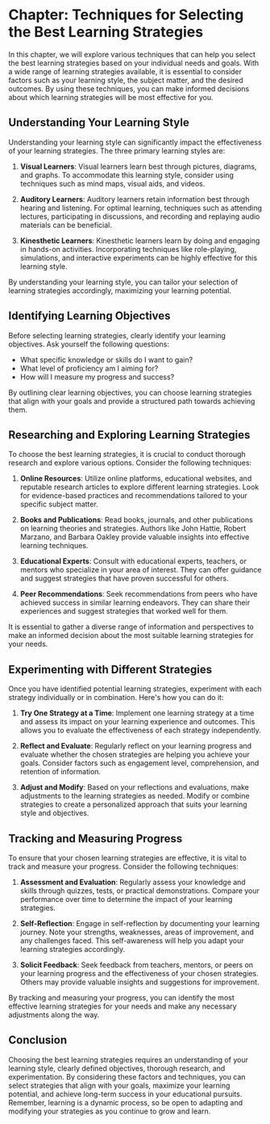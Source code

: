 Chapter: Techniques for Selecting the Best Learning Strategies
==============================================================

In this chapter, we will explore various techniques that can help you select the best learning strategies based on your individual needs and goals. With a wide range of learning strategies available, it is essential to consider factors such as your learning style, the subject matter, and the desired outcomes. By using these techniques, you can make informed decisions about which learning strategies will be most effective for you.

Understanding Your Learning Style
---------------------------------

Understanding your learning style can significantly impact the effectiveness of your learning strategies. The three primary learning styles are:

1. **Visual Learners**: Visual learners learn best through pictures, diagrams, and graphs. To accommodate this learning style, consider using techniques such as mind maps, visual aids, and videos.

2. **Auditory Learners**: Auditory learners retain information best through hearing and listening. For optimal learning, techniques such as attending lectures, participating in discussions, and recording and replaying audio materials can be beneficial.

3. **Kinesthetic Learners**: Kinesthetic learners learn by doing and engaging in hands-on activities. Incorporating techniques like role-playing, simulations, and interactive experiments can be highly effective for this learning style.

By understanding your learning style, you can tailor your selection of learning strategies accordingly, maximizing your learning potential.

Identifying Learning Objectives
-------------------------------

Before selecting learning strategies, clearly identify your learning objectives. Ask yourself the following questions:

* What specific knowledge or skills do I want to gain?
* What level of proficiency am I aiming for?
* How will I measure my progress and success?

By outlining clear learning objectives, you can choose learning strategies that align with your goals and provide a structured path towards achieving them.

Researching and Exploring Learning Strategies
---------------------------------------------

To choose the best learning strategies, it is crucial to conduct thorough research and explore various options. Consider the following techniques:

1. **Online Resources**: Utilize online platforms, educational websites, and reputable research articles to explore different learning strategies. Look for evidence-based practices and recommendations tailored to your specific subject matter.

2. **Books and Publications**: Read books, journals, and other publications on learning theories and strategies. Authors like John Hattie, Robert Marzano, and Barbara Oakley provide valuable insights into effective learning techniques.

3. **Educational Experts**: Consult with educational experts, teachers, or mentors who specialize in your area of interest. They can offer guidance and suggest strategies that have proven successful for others.

4. **Peer Recommendations**: Seek recommendations from peers who have achieved success in similar learning endeavors. They can share their experiences and suggest strategies that worked well for them.

It is essential to gather a diverse range of information and perspectives to make an informed decision about the most suitable learning strategies for your needs.

Experimenting with Different Strategies
---------------------------------------

Once you have identified potential learning strategies, experiment with each strategy individually or in combination. Here's how you can do it:

1. **Try One Strategy at a Time**: Implement one learning strategy at a time and assess its impact on your learning experience and outcomes. This allows you to evaluate the effectiveness of each strategy independently.

2. **Reflect and Evaluate**: Regularly reflect on your learning progress and evaluate whether the chosen strategies are helping you achieve your goals. Consider factors such as engagement level, comprehension, and retention of information.

3. **Adjust and Modify**: Based on your reflections and evaluations, make adjustments to the learning strategies as needed. Modify or combine strategies to create a personalized approach that suits your learning style and objectives.

Tracking and Measuring Progress
-------------------------------

To ensure that your chosen learning strategies are effective, it is vital to track and measure your progress. Consider the following techniques:

1. **Assessment and Evaluation**: Regularly assess your knowledge and skills through quizzes, tests, or practical demonstrations. Compare your performance over time to determine the impact of your learning strategies.

2. **Self-Reflection**: Engage in self-reflection by documenting your learning journey. Note your strengths, weaknesses, areas of improvement, and any challenges faced. This self-awareness will help you adapt your learning strategies accordingly.

3. **Solicit Feedback**: Seek feedback from teachers, mentors, or peers on your learning progress and the effectiveness of your chosen strategies. Others may provide valuable insights and suggestions for improvement.

By tracking and measuring your progress, you can identify the most effective learning strategies for your needs and make any necessary adjustments along the way.

Conclusion
----------

Choosing the best learning strategies requires an understanding of your learning style, clearly defined objectives, thorough research, and experimentation. By considering these factors and techniques, you can select strategies that align with your goals, maximize your learning potential, and achieve long-term success in your educational pursuits. Remember, learning is a dynamic process, so be open to adapting and modifying your strategies as you continue to grow and learn.
